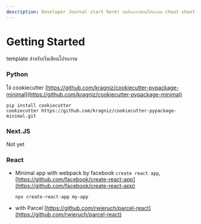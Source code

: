 ```yaml
---
description: Developer Journal start here! บันทึกการเขียนโปรแกรม cheat sheet ต่างๆ
---
```


# Getting Started

template สำหรับเริ่มเขียนโปรแกรม

### Python

ใช้ cookiecutter [https://github.com/kragniz/cookiecutter-pypackage-minimal](https://github.com/kragniz/cookiecutter-pypackage-minimal)

```text
pip install cookiecutter
cookiecutter https://github.com/kragniz/cookiecutter-pypackage-minimal.git
```

### Next.JS

Not yet

### React

* Minimal app with webpack by facebook `create react app`, [https://github.com/facebook/create-react-app](https://github.com/facebook/create-react-app)

  ```text
  npx create-react-app my-app
  ```

* with Parcel [https://github.com/rwieruch/parcel-react](https://github.com/rwieruch/parcel-react)

